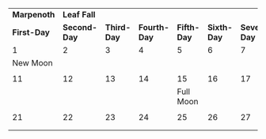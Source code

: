 |               |                |               |                |               |               |                 |               |               |               |
| ------------- | -------------- | ------------- | -------------- | ------------- | ------------- | --------------- | ------------- | ------------- | ------------- |
| **Marpenoth** | **Leaf Fall**  |               |                |               |               |                 |               |               |               |
| **First-Day** | **Second-Day** | **Third-Day** | **Fourth-Day** | **Fifth-Day** | **Sixth-Day** | **Seventh-Day** | **Eight-Day** | **Ninth-Day** | **Tenth-Day** |
| 1             | 2              | 3             | 4              | 5             | 6             | 7               | 8             | 9             | 10            |
| New Moon      |                |               |                |               |               |                 |               |               |               |
|               |                |               |                |               |               |                 |               |               |               |
| 11            | 12             | 13            | 14             | 15            | 16            | 17              | 18            | 19            | 20            |
|               |                |               |                | Full Moon     |               |                 |               |               |               |
|               |                |               |                |               |               |                 |               |               |               |
| 21            | 22             | 23            | 24             | 25            | 26            | 27              | 28            | 29            | 30            |
|               |                |               |                |               |               |                 |               |               |               |
|               |                |               |                |               |               |                 |               |               |               |